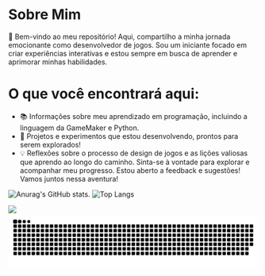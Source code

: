 # __Sobre Mim__
🎉 Bem-vindo ao meu repositório! Aqui, compartilho a minha jornada emocionante como desenvolvedor de jogos. Sou um iniciante focado em criar experiências interativas e estou sempre em busca de aprender e aprimorar minhas habilidades.

# __O que você encontrará aqui:__
- 📚 Informações sobre meu aprendizado em programação, incluindo a linguagem da GameMaker e Python.
- 🚀 Projetos e experimentos que estou desenvolvendo, prontos para serem explorados!
- 💡 Reflexões sobre o processo de design de jogos e as lições valiosas que aprendo ao longo do caminho.
Sinta-se à vontade para explorar e acompanhar meu progresso. Estou aberto a feedback e sugestões! Vamos juntos nessa aventura!

![Anurag's GitHub stats](https://github-readme-stats.vercel.app/api?username=M3gu3l&show_icons=true&theme=dark).
![Top Langs](https://github-readme-stats.vercel.app/api/top-langs/?username=M3gu3l&layout=compact&theme=dark)

<div> 
  <a href="https://asleap.itch.io/" target="_blank"><img src="https://img.shields.io/badge/Itch.io-FA5C5C?style=for-the-badge&logo=itchdotio&logoColor=white"></a>
</div>

<picture align="center">
  <source media="(prefers-color-scheme: dark)" srcset="https://raw.githubusercontent.com/mari4souza/mari4souza/output/github-contribution-grid-snake-dark.svg">
  <source media="(prefers-color-scheme: light)" srcset="https://raw.githubusercontent.com/mari4souza/mari4souza/output/github-contribution-grid-snake-dark.svg">
  <img align="center" alt="github contribution grid snake animation" src="https://raw.githubusercontent.com/mari4souza/mari4souza/output/github-contribution-grid-snake.svg">
</picture>

